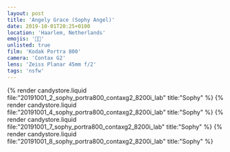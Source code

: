 ```yaml
---
layout: post
title: 'Angely Grace (Sophy Angel)'
date: 2019-10-01T20:25+0100
location: 'Haarlem, Netherlands'
emojis: '🔞🔞'
unlisted: true
film: 'Kodak Portra 800'
camera: 'Contax G2'
lens: 'Zeiss Planar 45mm f/2'
tags: 'nsfw'
---
```


{% render candystore.liquid file:"20191001_2_sophy_portra800_contaxg2_8200i_lab" title:"Sophy" %}
{% render candystore.liquid file:"20191001_4_sophy_portra800_contaxg2_8200i_lab" title:"Sophy" %}
{% render candystore.liquid file:"20191001_7_sophy_portra800_contaxg2_8200i_lab" title:"Sophy" %}
{% render candystore.liquid file:"20191001_8_sophy_portra800_contaxg2_8200i_lab" title:"Sophy" %}
